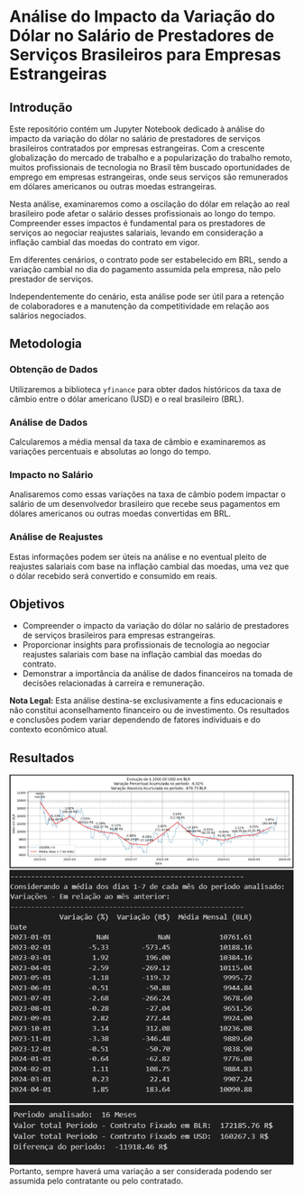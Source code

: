 # Análise do Impacto da Variação do Dólar no Salário de Prestadores de Serviços Brasileiros para Empresas Estrangeiras

## Introdução

Este repositório contém um Jupyter Notebook dedicado à análise do impacto da variação do dólar no salário de prestadores de serviços brasileiros contratados por empresas estrangeiras. Com a crescente globalização do mercado de trabalho e a popularização do trabalho remoto, muitos profissionais de tecnologia no Brasil têm buscado oportunidades de emprego em empresas estrangeiras, onde seus serviços são remunerados em dólares americanos ou outras moedas estrangeiras.

Nesta análise, examinaremos como a oscilação do dólar em relação ao real brasileiro pode afetar o salário desses profissionais ao longo do tempo. Compreender esses impactos é fundamental para os prestadores de serviços ao negociar reajustes salariais, levando em consideração a inflação cambial das moedas do contrato em vigor.

Em diferentes cenários, o contrato pode ser estabelecido em BRL, sendo a variação cambial no dia do pagamento assumida pela empresa, não pelo prestador de serviços.

Independentemente do cenário, esta análise pode ser útil para a retenção de colaboradores e a manutenção da competitividade em relação aos salários negociados.

## Metodologia

### Obtenção de Dados
Utilizaremos a biblioteca `yfinance` para obter dados históricos da taxa de câmbio entre o dólar americano (USD) e o real brasileiro (BRL).

### Análise de Dados
Calcularemos a média mensal da taxa de câmbio e examinaremos as variações percentuais e absolutas ao longo do tempo.

### Impacto no Salário
Analisaremos como essas variações na taxa de câmbio podem impactar o salário de um desenvolvedor brasileiro que recebe seus pagamentos em dólares americanos ou outras moedas convertidas em BRL.

### Análise de Reajustes
Estas informações podem ser úteis na análise e no eventual pleito de reajustes salariais com base na inflação cambial das moedas, uma vez que o dólar recebido será convertido e consumido em reais.

## Objetivos

- Compreender o impacto da variação do dólar no salário de prestadores de serviços brasileiros para empresas estrangeiras.
- Proporcionar insights para profissionais de tecnologia ao negociar reajustes salariais com base na inflação cambial das moedas do contrato.
- Demonstrar a importância da análise de dados financeiros na tomada de decisões relacionadas à carreira e remuneração.

**Nota Legal:** Esta análise destina-se exclusivamente a fins educacionais e não constitui aconselhamento financeiro ou de investimento. Os resultados e conclusões podem variar dependendo de fatores individuais e do contexto econômico atual.

## Resultados
![1](https://github.com/MonteiroOscar98/salario-gringo/blob/main/Plot.jpg)
![2](https://github.com/MonteiroOscar98/salario-gringo/blob/main/variacoes_df.jpg)
![3](https://github.com/MonteiroOscar98/salario-gringo/blob/main/variacoes_periodo.jpg)
Portanto, sempre haverá uma variação a ser considerada podendo ser assumida pelo contratante ou pelo contratado.
